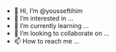 - 👋 Hi, I’m @yousseftihim
- 👀 I’m interested in ...
- 🌱 I’m currently learning ...
- 💞️ I’m looking to collaborate on ...
- 📫 How to reach me ...

<!---
yousseftihim/yousseftihim is a ✨ special ✨ repository because its `README.md` (this file) appears on your GitHub profile.
You can click the Preview link to take a look at your changes.
--->
